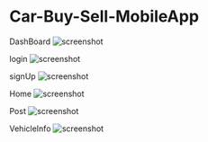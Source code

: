 # Car-Buy-Sell-MobileApp

DashBoard
![screenshot](src/assets/project/1.png)

login
![screenshot](src/assets/project/2.png)

signUp
![screenshot](src/assets/project/3.png)

Home
![screenshot](src/assets/project/4.png)

Post
![screenshot](src/assets/project/5.png)

VehicleInfo
![screenshot](src/assets/project/6.png)